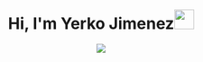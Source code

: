 <h1 align="center"><b>Hi, I'm Yerko Jimenez</b><img src="https://media.giphy.com/media/hvRJCLFzcasrR4ia7z/giphy.gif" width="35"></h1>

<p align="center">
  <a href="https://github.com/[Your GitHub Username]">
    <img src="https://readme-typing-svg.herokuapp.com?font=Time+New+Roman&color=cyan&size=20&center=true&vCenter=true&width=600&height=100&lines=Dream+big,+work+hard,+and+never+stop+learning.;Systems+Engineering+Student.;Self-taught+Full+Stack+Developer.;Passionate+about+technology+and+programming.;Active+researcher+in+cybersecurity.;Self-taught+Data+Scientist.;Always+ready+to+learn+new+things.%E2%9D%A4%EF%B8%8F&duration=5000">
  </a>
</p>
